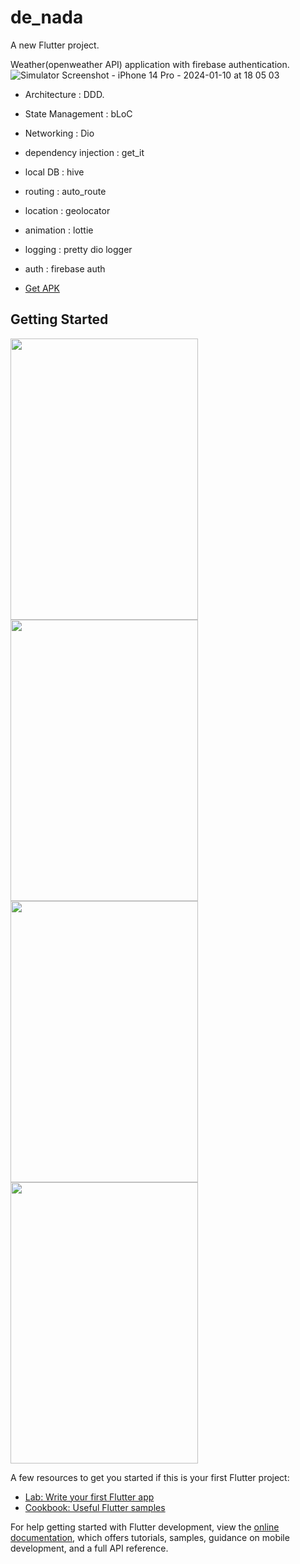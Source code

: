 # de_nada

A new Flutter project. 


Weather(openweather API) application with firebase authentication.
![Simulator Screenshot - iPhone 14 Pro - 2024-01-10 at 18 05 03]()

- Architecture : DDD.
- State Management : bLoC
- Networking : Dio
- dependency injection : get_it
- local DB : hive 

- routing : auto_route
- location : geolocator
- animation : lottie
- logging : pretty dio logger
- auth : firebase auth

- [Get APK](https://drive.google.com/drive/folders/1DuW9fZaS6Puh_gqWnyXzatEPFv0EiHcv?usp=drive_link)


## Getting Started

  

<img src="https://github.com/TusharKhari/weather-app-bloc/assets/88612651/99395499-f362-46f0-90f5-3932c8a9a2ff" width="300" height="450" />
<img src="https://github.com/TusharKhari/weather-app-bloc/assets/88612651/7ad8f448-e37a-4aef-9eea-3411a9eb9548" width="300" height="450" />
<img src="https://github.com/TusharKhari/weather-app-bloc/assets/88612651/5cc73a2b-e26c-4241-83e6-d8d2b068a5a3" width="300" height="450" />
<img src="https://github.com/TusharKhari/weather-app-bloc/assets/88612651/998f0525-74f3-4489-83f1-bdb8bc4c2afc" width="300" height="450" />


A few resources to get you started if this is your first Flutter project:

- [Lab: Write your first Flutter app](https://docs.flutter.dev/get-started/codelab)
- [Cookbook: Useful Flutter samples](https://docs.flutter.dev/cookbook)

For help getting started with Flutter development, view the
[online documentation](https://docs.flutter.dev/), which offers tutorials,
samples, guidance on mobile development, and a full API reference.
